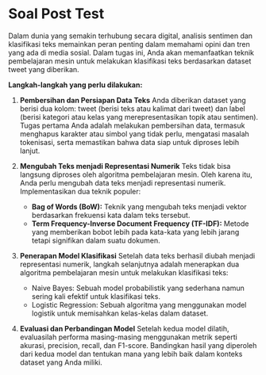# **Soal Post Test**

Dalam dunia yang semakin terhubung secara digital, analisis sentimen dan klasifikasi teks memainkan peran penting dalam memahami opini dan tren yang ada di media sosial. Dalam tugas ini, Anda akan memanfaatkan teknik pembelajaran mesin untuk melakukan klasifikasi teks berdasarkan dataset tweet yang diberikan.

**Langkah-langkah yang perlu dilakukan:**

1. **Pembersihan dan Persiapan Data Teks**
Anda diberikan dataset yang berisi dua kolom: tweet (berisi teks atau kalimat dari tweet) dan label (berisi kategori atau kelas yang merepresentasikan topik atau sentimen). Tugas pertama Anda adalah melakukan pembersihan data, termasuk menghapus karakter atau simbol yang tidak perlu, mengatasi masalah tokenisasi, serta memastikan bahwa data siap untuk diproses lebih lanjut.

2. **Mengubah Teks menjadi Representasi Numerik**
Teks tidak bisa langsung diproses oleh algoritma pembelajaran mesin. Oleh karena itu, Anda perlu mengubah data teks menjadi representasi numerik. Implementasikan dua teknik populer:

    - **Bag of Words (BoW):** Teknik yang mengubah teks menjadi vektor berdasarkan frekuensi kata dalam teks tersebut.
    - **Term Frequency-Inverse Document Frequency (TF-IDF):** Metode yang memberikan bobot lebih pada kata-kata yang lebih jarang tetapi signifikan dalam suatu dokumen.

3. **Penerapan Model Klasifikasi**
Setelah data teks berhasil diubah menjadi representasi numerik, langkah selanjutnya adalah menerapkan dua algoritma pembelajaran mesin untuk melakukan klasifikasi teks:

    - Naive Bayes: Sebuah model probabilistik yang sederhana namun sering kali efektif untuk klasifikasi teks.
    - Logistic Regression: Sebuah algoritma yang menggunakan model logistik untuk 
    memisahkan kelas-kelas dalam dataset.

4. **Evaluasi dan Perbandingan Model**
Setelah kedua model dilatih, evaluasilah performa masing-masing menggunakan metrik seperti akurasi, precision, recall, dan F1-score. Bandingkan hasil yang diperoleh dari kedua model dan tentukan mana yang lebih baik dalam konteks dataset yang Anda miliki.